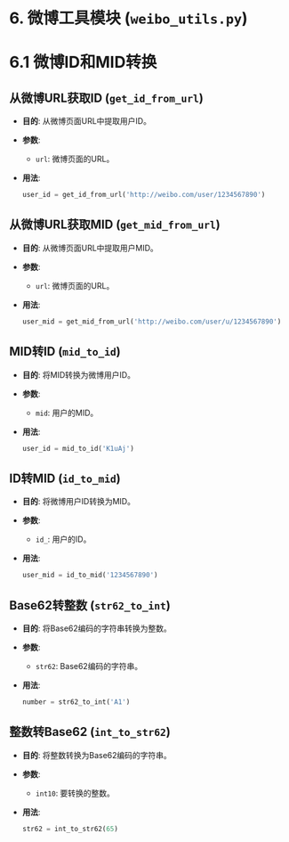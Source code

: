 # 6. 微博工具模块 (`weibo_utils.py`)

# 6.1 微博ID和MID转换

## 从微博URL获取ID (`get_id_from_url`)
- **目的**: 从微博页面URL中提取用户ID。

- **参数**:
  - `url`: 微博页面的URL。

- **用法**:
  ```python
  user_id = get_id_from_url('http://weibo.com/user/1234567890')
  ```

## 从微博URL获取MID (`get_mid_from_url`)
- **目的**: 从微博页面URL中提取用户MID。

- **参数**:
  - `url`: 微博页面的URL。

- **用法**:
  ```python
  user_mid = get_mid_from_url('http://weibo.com/user/u/1234567890')
  ```

## MID转ID (`mid_to_id`)
- **目的**: 将MID转换为微博用户ID。

- **参数**:
  - `mid`: 用户的MID。

- **用法**:
  ```python
  user_id = mid_to_id('K1uAj')
  ```

## ID转MID (`id_to_mid`)
- **目的**: 将微博用户ID转换为MID。

- **参数**:
  - `id_`: 用户的ID。

- **用法**:
  ```python
  user_mid = id_to_mid('1234567890')
  ```

## Base62转整数 (`str62_to_int`)
- **目的**: 将Base62编码的字符串转换为整数。

- **参数**:
  - `str62`: Base62编码的字符串。

- **用法**:
  ```python
  number = str62_to_int('A1')
  ```

## 整数转Base62 (`int_to_str62`)
- **目的**: 将整数转换为Base62编码的字符串。

- **参数**:
  - `int10`: 要转换的整数。

- **用法**:
  ```python
  str62 = int_to_str62(65)
  ```